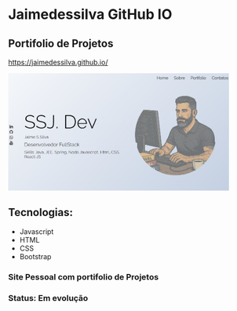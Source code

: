 # Jaimedessilva GitHub IO

## Portifolio de Projetos

<a href="https://jaimedessilva.github.io/">https://jaimedessilva.github.io/</a>

<img src="./images/portifolio-thumbnail.png" style="width: 450px"/>

## Tecnologias:

- Javascript
- HTML
- CSS
- Bootstrap

### Site Pessoal com portifolio de Projetos

### Status: Em evolução

